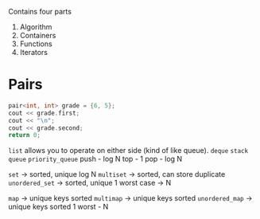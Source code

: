 Contains four parts
1. Algorithm
2. Containers
3. Functions
4. Iterators

# Pairs
```cpp
pair<int, int> grade = {6, 5};
cout << grade.first;
cout << "\n";
cout << grade.second;
return 0;
```

`list` allows you to operate on either side (kind of like queue).
`deque`
`stack`
`queue`
`priority_queue`
push - log N
top - 1
pop - log N

`set` -> sorted, unique
log N
`multiset` -> sorted, can store duplicate
`unordered_set` -> sorted, unique
1
worst case -> N

`map` -> unique keys sorted
`multimap` -> unique keys sorted
`unordered_map` -> unique keys sorted
1
worst - N